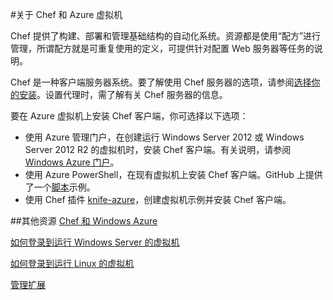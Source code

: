 <properties pageTitle="关于 Chef 和 Azure 虚拟机" description="介绍在 Azure 中的 VM 上安装和配置 Chef" services="virtual machines" documentationCenter="" authors="kathydav" manager="timlt"  />
<tags  
	ms.service="virtual-machines"
	ms.date="05/20/2015" 
	wacn.date=""/>

#关于 Chef 和 Azure 虚拟机

Chef 提供了构建、部署和管理基础结构的自动化系统。资源都是使用“配方”进行管理，所谓配方就是可重复使用的定义，可提供针对配置 Web 服务器等任务的说明。

Chef 是一种客户端服务器系统。要了解使用 Chef 服务器的选项，请参阅[选择你的安装](http://www.getchef.com/chef/choose-your-version/)。设置代理时，需了解有关 Chef 服务器的信息。

要在 Azure 虚拟机上安装 Chef 客户端，你可选择以下选项：

- 使用 Azure 管理门户，在创建运行 Windows Server 2012 或 Windows Server 2012 R2 的虚拟机时，安装 Chef 客户端。有关说明，请参阅 [Windows Azure 门户](https://docs.chef.io/azure_portal.html)。
- 使用 Azure PowerShell，在现有虚拟机上安装 Chef 客户端。GitHub 上提供了一个[脚本](https://gist.github.com/kaustubh-d/cea1aa75baebd3615609)示例。
- 使用 Chef 插件 [knife-azure](http://docs.getchef.com/plugin_knife_azure.html)，创建虚拟机示例并安装 Chef 客户端。   


##其他资源
[Chef 和 Windows Azure]

[如何登录到运行 Windows Server 的虚拟机]

[如何登录到运行 Linux 的虚拟机]

[管理扩展]

<!--Link references-->
[Chef 和 Windows Azure]: http://www.getchef.com/solutions/azure/
[如何登录到运行 Windows Server 的虚拟机]: /zh-cn/documentation/articles/virtual-machines-log-on-windows-server/
[如何登录到运行 Linux 的虚拟机]: /zh-cn/documentation/articles/virtual-machines-linux-how-to-log-on
[管理扩展]: https://msdn.microsoft.com/zh-cn/library/dn606311.aspx

<!---HONumber=67-->